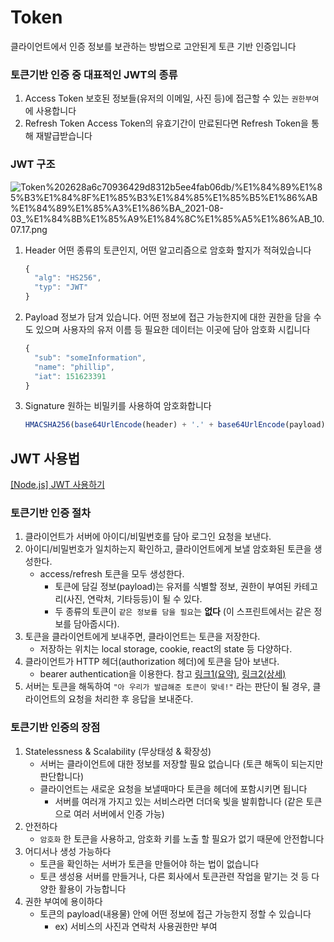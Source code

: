 # Token

클라이언트에서 인증 정보를 보관하는 방법으로 고안된게 토큰 기반 인증입니다

### 토큰기반 인증 중 대표적인 JWT의 종류

1. Access Token
보호된 정보들(유저의 이메일, 사진 등)에 접근할 수 있는 `권한부여`에 사용합니다
2. Refresh Token
Access Token의 유효기간이 만료된다면 Refresh Token을 통해 재발급받습니다

### JWT 구조

![Token%202628a6c70936429d8312b5ee4fab06db/%E1%84%89%E1%85%B3%E1%84%8F%E1%85%B3%E1%84%85%E1%85%B5%E1%86%AB%E1%84%89%E1%85%A3%E1%86%BA_2021-08-03_%E1%84%8B%E1%85%A9%E1%84%8C%E1%85%A5%E1%86%AB_10.07.17.png](Token%202628a6c70936429d8312b5ee4fab06db/%E1%84%89%E1%85%B3%E1%84%8F%E1%85%B3%E1%84%85%E1%85%B5%E1%86%AB%E1%84%89%E1%85%A3%E1%86%BA_2021-08-03_%E1%84%8B%E1%85%A9%E1%84%8C%E1%85%A5%E1%86%AB_10.07.17.png)

1. Header
어떤 종류의 토큰인지, 어떤 알고리즘으로 암호화 할지가 적혀있습니다

    ```jsx
    {
      "alg": "HS256",
      "typ": "JWT"
    }
    ```

2. Payload
정보가 담겨 있습니다. 어떤 정보에 접근 가능한지에 대한 권한을 담을 수도 있으며
사용자의 유저 이름 등 필요한 데이터는 이곳에 담아 암호화 시킵니다

    ```jsx
    {
      "sub": "someInformation",
      "name": "phillip",
      "iat": 151623391
    }
    ```

3. Signature
원하는 비밀키를 사용하여 암호화합니다

    ```jsx
    HMACSHA256(base64UrlEncode(header) + '.' + base64UrlEncode(payload), secret);
    ```

## JWT 사용법

[[Node.js] JWT 사용하기](https://surprisecomputer.tistory.com/39)

### **토큰기반 인증 절차**

1. 클라이언트가 서버에 아이디/비밀번호를 담아 로그인 요청을 보낸다.
2. 아이디/비밀번호가 일치하는지 확인하고, 클라이언트에게 보낼 암호화된 토큰을 생성한다.
    - access/refresh 토큰을 모두 생성한다.
        - 토큰에 담길 정보(payload)는 유저를 식별할 정보, 권한이 부여된 카테고리(사진, 연락처, 기타등등)이 될 수 있다.
        - 두 종류의 토큰이 `같은 정보를 담을 필요`는 **없다** (이 스프린트에서는 같은 정보를 담아줍시다).
3. 토큰을 클라이언트에게 보내주면, 클라이언트는 토큰을 저장한다.
    - 저장하는 위치는 local storage, cookie, react의 state 등 다양하다.
4. 클라이언트가 HTTP 헤더(authorization 헤더)에 토큰을 담아 보낸다.
    - bearer authentication을 이용한다. 참고 [링크1(요약)](https://learning.postman.com/docs/sending-requests/authorization/#bearer-token), [링크2(상세)](https://tools.ietf.org/html/rfc6750)
5. 서버는 토큰을 해독하여 `"아 우리가 발급해준 토큰이 맞네!"` 라는 판단이 될 경우, 클라이언트의 요청을 처리한 후 응답을 보내준다.

### **토큰기반 인증의 장점**

1. Statelessness & Scalability (무상태성 & 확장성)
    - 서버는 클라이언트에 대한 정보를 저장할 필요 없습니다 (토큰 해독이 되는지만 판단합니다)
    - 클라이언트는 새로운 요청을 보낼때마다 토큰을 헤더에 포함시키면 됩니다
        - 서버를 여러개 가지고 있는 서비스라면 더더욱 빛을 발휘합니다 (같은 토큰으로 여러 서버에서 인증 가능)
2. 안전하다
    - `암호화` 한 토큰을 사용하고, 암호화 키를 노출 할 필요가 없기 때문에 안전합니다
3. 어디서나 생성 가능하다
    - 토큰을 확인하는 서버가 토큰을 만들어야 하는 법이 없습니다
    - 토큰 생성용 서버를 만들거나, 다른 회사에서 토큰관련 작업을 맡기는 것 등 다양한 활용이 가능합니다
4. 권한 부여에 용이하다
    - 토큰의 payload(내용물) 안에 어떤 정보에 접근 가능한지 정할 수 있습니다
        - ex) 서비스의 사진과 연락처 사용권한만 부여